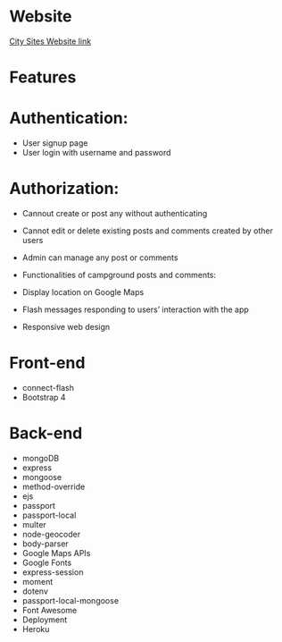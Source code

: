 # Website

[City Sites Website link](http://citysites.herokuapp.com/)

# Features

# Authentication:

- User signup page
- User login with username and password

# Authorization:

- Cannout create or post any without authenticating

- Cannot edit or delete existing posts and comments created by other users

- Admin can manage any post or comments

- Functionalities of campground posts and comments:

- Display location on Google Maps

- Flash messages responding to users’ interaction with the app

* Responsive web design

# Front-end

- connect-flash
- Bootstrap 4
# Back-end
- mongoDB
- express
- mongoose
- method-override
- ejs
- passport
- passport-local
- multer
- node-geocoder
- body-parser
- Google Maps APIs
- Google Fonts
- express-session
- moment
- dotenv
- passport-local-mongoose
- Font Awesome
- Deployment
- Heroku
